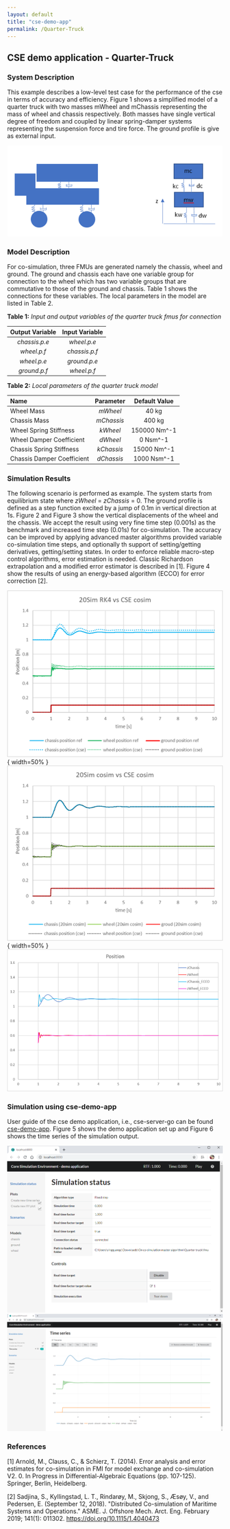 ```yaml
---
layout: default
title: "cse-demo-app"
permalink: /Quarter-Truck
---
```


## CSE demo application - Quarter-Truck

### System Description

This example describes a low-level test case for the performance of the cse in terms of accuracy and efficiency. 
Figure 1 shows a simplified model of a quarter truck with two masses mWheel and mChassis representing the mass of wheel and chassis respectively. Both masses have single vertical degree of freedom and coupled by linear spring-damper systems representing the suspension force and tire force. The ground profile is give as external input. 

![foo](/assets/img/QuarterTruckFig1.png "Figure 1")
    
### Model Description

For co-simulation, three FMUs are generated namely the chassis, wheel and ground. The ground and chassis each have one variable group for connection to the wheel which has two variable groups that are commutative to those of the ground and chassis. Table 1 shows the connections for these variables.
The local parameters in the model are listed in Table 2.

**Table 1:** *Input and output variables of the quarter truck fmus for connection*

| Output Variable     |Input Variable  |
|:---:         | :---:           |
| *chassis.p.e*     | *wheel.p.e*      |
| *wheel.p.f*   | *chassis.p.f*        |
| *wheel.p.e*     | *ground.p.e*     |
| *ground.p.f*     | *wheel.p.f*     |


**Table 2:** *Local parameters of the quarter truck model*

| Name        | Parameter      |Default Value        |
| :---           |:---:         | :---:           |
| Wheel Mass        | *mWheel*      | 40 kg       |
| Chassis Mass        | *mChassis*     | 400 kg        |
| Wheel Spring Stiffness      | *kWheel*      | 150000 Nm^-1     |
| Wheel Damper Coefficient        | *dWheel*     | 0 Nsm^-1      |
| Chassis Spring Stiffness         | *kChassis*     | 15000 Nm^-1       |
| Chassis Damper Coefficient         | *dChassis*     |  1000 Nsm^-1      |

### Simulation Results 
The following scenario is performed as example. The system starts from equilibrium state where *zWheel* = *zChassis* = 0. The ground profile is defined as a step function excited by a jump of 0.1m in vertical direction at 1s. Figure 2 and Figure 3 show the vertical displacements of the wheel and the chassis. We accept the result using very fine time step (0.001s) as the benchmark and increased time step (0.01s) for co-simulation. The accuracy can be improved by applying advanced master algorithms provided variable co-simulation time steps, and optionally th support of setting/getting derivatives, getting/setting states. In order to enforce reliable macro-step control algorithms, error estimation is needed. Classic Richardson extrapolation and a modified error estimator is described in [1]. Figure 4 show the results of using an energy-based algorithm (ECCO) for error correction [2].     

![foo](/assets/img/QuarterTruckFig2.png  "Figure 2"){ width=50% } 
![foo](/assets/img/QuarterTruckFig3.png  "Figure 3"){ width=50% }
![foo](/assets/img/QuarterTruckFig4.png  "Figure 4")

### Simulation using cse-demo-app 
User guide of the cse demo application, i.e., cse-server-go can be found [cse-demo-app](./cse-demo-app.md). Figure 5 shows the demo application set up and Figure 6 shows the time series of the simulation output.

![foo](/assets/img/QuarterTruckFig5.png   "Figure 5")
![foo](/assets/img/QuarterTruckFig6.png  "Figure 6")

### References 
[1] Arnold, M., Clauss, C., & Schierz, T. (2014). Error analysis and error estimates for co-simulation in FMI for model exchange and co-simulation V2. 0. In Progress in Differential-Algebraic Equations (pp. 107-125). Springer, Berlin, Heidelberg.

[2] Sadjina, S., Kyllingstad, L. T., Rindarøy, M., Skjong, S., Æsøy, V., and Pedersen, E. (September 12, 2018). "Distributed Co-simulation of Maritime Systems and Operations." ASME. J. Offshore Mech. Arct. Eng. February 2019; 141(1): 011302. https://doi.org/10.1115/1.4040473
